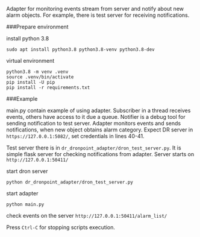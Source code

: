 Adapter for monitoring events stream from server and notify about new alarm objects.
For example, there is test server for receiving notifications.

###Prepare environment

install python 3.8
```
sudo apt install python3.8 python3.8-venv python3.8-dev
```
virtual environment
```
python3.8 -m venv .venv
source .venv/bin/activate
pip install -U pip
pip install -r requirements.txt
```

###Example

main.py contain example of using adapter. Subscriber in a thread receives events, 
others have access to it due a queue. Notifier is a debug tool for sending notification 
to test server. Adapter monitors events and sends notifications, when new object 
obtains alarm category. Expect DR server in `https://127.0.0.1:5082/`, 
set credentials in lines 40-41.

Test server there is in `dr_dronpoint_adapter/dron_test_server.py`.
It is simple flask server for checking notifications from adapter.
Server starts on `http://127.0.0.1:50411/`

start dron server
```
python dr_dronpoint_adapter/dron_test_server.py
```
start adapter
```
python main.py
```
check events on the server `http://127.0.0.1:50411/alarm_list/`

Press `Ctrl-C` for stopping scripts execution.
